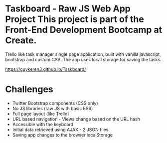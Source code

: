 Taskboard - Raw JS Web App Project
This project is part of the Front-End Development Bootcamp at Create.
=================

Trello like task manager single page application,
built with vanilla javascript, bootstrap and custom CSS.
The app uses local storage for saving the tasks.

https://guykeren3.github.io/Taskboard/

Challenges
===========

* Twitter Bootstrap components (CSS only)
* No JS libraries (raw JS with basic ES6)
* Full page layout (like Trello)
* URL based navigation - Views change based on the URL hash
* Accessible with the keyboard
* Initial data retrieved using AJAX - 2 JSON files
* Saving app changes to the browser localStorage
